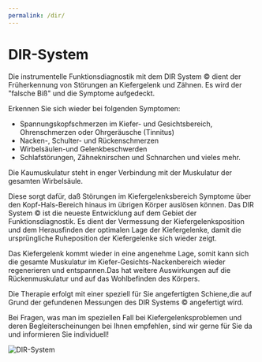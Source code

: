 ```yaml
---
permalink: /dir/
---
```


# DIR-System

Die instrumentelle Funktionsdiagnostik mit dem DIR System © dient der Früherkennung von Störungen an Kiefergelenk und Zähnen. Es wird der "falsche Biß" und die Symptome aufgedeckt.

Erkennen Sie sich wieder bei folgenden Symptomen:

* Spannungskopfschmerzen im Kiefer- und Gesichtsbereich, Ohrenschmerzen oder Ohrgeräusche (Tinnitus)
* Nacken-, Schulter- und Rückenschmerzen
* Wirbelsäulen-und Gelenkbeschwerden
* Schlafstörungen, Zähneknirschen und Schnarchen und vieles mehr.

Die Kaumuskulatur steht in enger Verbindung mit der Muskulatur der gesamten Wirbelsäule.

Diese sorgt dafür, daß Störungen im Kiefergelenksbereich Symptome über den Kopf-Hals-Bereich hinaus im übrigen Körper auslösen können. Das  DIR System © ist die neueste Entwicklung auf dem Gebiet der Funktionsdiagnostik. Es dient der Vermessung der Kiefergelenksposition und dem Herausfinden der optimalen Lage der Kiefergelenke, damit die ursprüngliche Ruheposition der Kiefergelenke sich wieder zeigt.

Das Kiefergelenk kommt wieder in eine angenehme Lage, somit kann sich die gesamte Muskulatur im Kiefer-Gesichts-Nackenbereich wieder regenerieren und entspannen.Das hat weitere Auswirkungen auf die Rückenmuskulatur und auf das Wohlbefinden des Körpers.

Die Therapie erfolgt mit einer speziell für Sie angefertigten Schiene,die auf Grund der gefundenen Messungen des DIR Systems © angefertigt wird.

Bei Fragen, was man im speziellen Fall  bei Kiefergelenksproblemen und deren Begleiterscheinungen bei Ihnen empfehlen, sind wir gerne für Sie da und informieren Sie individuell!

![DIR-System](images/thumb/dir.jpg)
